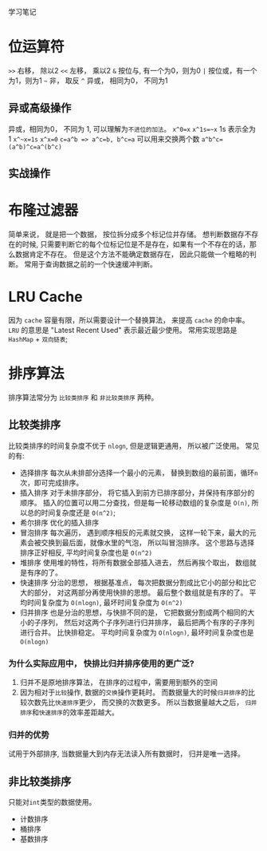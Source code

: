 学习笔记

# 位运算符
`>>` 右移， 除以2
`<<` 左移， 乘以2
`&` 按位与, 有一个为0，则为0
`|` 按位或，有一个为1，则为1
`~` 非， 取反
`^` 异或， 相同为0， 不同为1
## 异或高级操作
异或，相同为0， 不同为 1, 可以理解为`不进位的加法`。
`x^0=x`
`x^1s=~x` 1s 表示全为 1 
`x^~x=1s`
`x^x=0`
`c=a^b => a^c=b, b^c=a` 可以用来交换两个数
`a^b^c=(a^b)^c=a^(b^c)`

## 实战操作


# 布隆过滤器
简单来说， 就是把一个数据， 按位拆分成多个标记位并存储。 
想判断数据存不存在的时候, 只需要判断它的每个位标记位是不是存在，如果有一个不存在的话，那么数据肯定不存在。
但是这个方法不能确定数据存在， 因此只能做一个粗略的判断。 常用于查询数据之前的一个快速缓冲判断。

# LRU Cache
因为 `cache` 容量有限，所以需要设计一个替换算法， 来提高 `cache` 的命中率。
`LRU` 的意思是 "Latest Recent Used" 表示最近最少使用。
常用实现思路是 `HashMap` + `双向链表`;

# 排序算法
排序算法常分为 `比较类排序` 和 `非比较类排序` 两种。
## 比较类排序
比较类排序的时间复杂度不优于 `nlogn`, 但是逻辑更通用， 所以被广泛使用。
常见的有:
+ 选择排序
每次从未排部分选择一个最小的元素， 替换到数组的最前面，循环`n`次，即可完成排序。
+ 插入排序
对于未排序部分， 将它插入到前方已排序部分，并保持有序部分的顺序。 
插入的位置可以用二分查找，但是每一轮移动数组的复杂度是 `O(n)`, 所以总的时间复杂度还是 `O(n^2)`;
+ 希尔排序
优化的插入排序
+ 冒泡排序
每次遍历， 遇到顺序相反的元素就交换， 这样一轮下来，最大的元素会被交换到最后面，就像水里的气泡， 所以叫冒泡排序。
这个思路与选择排序正好相反, 平均时间复杂度也是 `O(n^2)`
+ 堆排序
使用堆的特性，将所有数据全部插入进去， 然后再挨个取出， 数组就是有序的了。
+ 快速排序
分治的思想， 根据基准点， 每次把数据分割成比它小的部分和比它大的部分， 对这两部分再使用快排的思想。 最后整个数组就是有序的了。
平均时间复杂度为 `O(nlogn)`, 最坏时间复杂度为 `O(n^2)`
+ 归并排序
也是分治的思想，与快排不同的是， 它把数据分割成两个相同的大小的子序列， 然后对这两个子序列进行归并排序， 最后把两个有序的子序列进行合并。
比快排稳定。
平均时间复杂度为 `O(nlogn)`, 最坏时间复杂度也是`O(nlogn)`

### 为什么实际应用中， 快排比归并排序使用的更广泛?
1. 归并不是原地排序算法， 在排序的过程中，需要用到额外的空间
2. 因为相对于`比较`操作, 数据的`交换`操作更耗时。 
而数据量大的时候`归并排序`的比较次数先比`快速排序`更少， 而交换的次数更多。 
所以当数据量越大之后， `归并排序`和`快速排序`的效率差距越大。

### 归并的优势
试用于外部排序, 当数据量大到内存无法读入所有数据时， 归并是唯一选择。


## 非比较类排序
只能对`int`类型的数据使用。
+ 计数排序
+ 桶排序
+ 基数排序